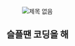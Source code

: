 <div align="center">

![제목 없음](https://github.com/user-attachments/assets/682e4b16-30fd-41bb-b0fc-37a549ad1ca7)

## 슬플땐 코딩을 해

</div>
